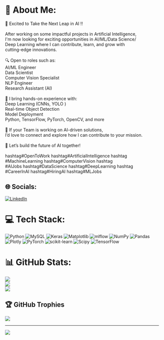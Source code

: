 # 💫 About Me:
🚀 Excited to Take the Next Leap in AI !!<br><br>After working on some impactful projects in Artificial Intelligence, <br>I'm now looking for exciting opportunities in AI/ML/Data Science/<br>Deep Learning where I can contribute, learn, and grow with <br>cutting-edge innovations.<br><br>🔍 Open to roles such as:<br>AI/ML Engineer<br>Data Scientist<br>Computer Vision Specialist<br>NLP Engineer<br>Research Assistant (AI)<br><br>💼 I bring hands-on experience with:<br>Deep Learning (CNNs, YOLO )<br>Real-time Object Detection<br>Model Deployment<br>Python, TensorFlow, PyTorch, OpenCV, and more<br><br>📌 If your Team is working on AI-driven solutions, <br>I’d love to connect and explore how I can contribute to your mission.<br><br>🤝 Let’s build the future of AI together!<br><br>hashtag#OpenToWork hashtag#ArtificialIntelligence hashtag<br>#MachineLearning hashtag#ComputerVision hashtag<br>#AIJobs hashtag#DataScience hashtag#DeepLearning hashtag<br>#CareerInAI hashtag#HiringAI hashtag#MLJobs


## 🌐 Socials:
[![LinkedIn](https://img.shields.io/badge/LinkedIn-%230077B5.svg?logo=linkedin&logoColor=white)](https://linkedin.com/in/myself-mohammed-gouse) 

# 💻 Tech Stack:
![Python](https://img.shields.io/badge/python-3670A0?style=for-the-badge&logo=python&logoColor=ffdd54) ![MySQL](https://img.shields.io/badge/mysql-4479A1.svg?style=for-the-badge&logo=mysql&logoColor=white) ![Keras](https://img.shields.io/badge/Keras-%23D00000.svg?style=for-the-badge&logo=Keras&logoColor=white) ![Matplotlib](https://img.shields.io/badge/Matplotlib-%23ffffff.svg?style=for-the-badge&logo=Matplotlib&logoColor=black) ![mlflow](https://img.shields.io/badge/mlflow-%23d9ead3.svg?style=for-the-badge&logo=numpy&logoColor=blue) ![NumPy](https://img.shields.io/badge/numpy-%23013243.svg?style=for-the-badge&logo=numpy&logoColor=white) ![Pandas](https://img.shields.io/badge/pandas-%23150458.svg?style=for-the-badge&logo=pandas&logoColor=white) ![Plotly](https://img.shields.io/badge/Plotly-%233F4F75.svg?style=for-the-badge&logo=plotly&logoColor=white) ![PyTorch](https://img.shields.io/badge/PyTorch-%23EE4C2C.svg?style=for-the-badge&logo=PyTorch&logoColor=white) ![scikit-learn](https://img.shields.io/badge/scikit--learn-%23F7931E.svg?style=for-the-badge&logo=scikit-learn&logoColor=white) ![Scipy](https://img.shields.io/badge/SciPy-%230C55A5.svg?style=for-the-badge&logo=scipy&logoColor=%white) ![TensorFlow](https://img.shields.io/badge/TensorFlow-%23FF6F00.svg?style=for-the-badge&logo=TensorFlow&logoColor=white)
# 📊 GitHub Stats:
![](https://github-readme-stats.vercel.app/api?username=MyselfMohammed&theme=dark&hide_border=false&include_all_commits=false&count_private=false)<br/>
![](https://nirzak-streak-stats.vercel.app/?user=MyselfMohammed&theme=dark&hide_border=false)<br/>
![](https://github-readme-stats.vercel.app/api/top-langs/?username=MyselfMohammed&theme=dark&hide_border=false&include_all_commits=false&count_private=false&layout=compact)

## 🏆 GitHub Trophies
![](https://github-profile-trophy.vercel.app/?username=MyselfMohammed&theme=radical&no-frame=false&no-bg=true&margin-w=4)

---
[![](https://visitcount.itsvg.in/api?id=MyselfMohammed&icon=0&color=0)](https://visitcount.itsvg.in)

<!-- Proudly created with GPRM ( https://gprm.itsvg.in ) -->
